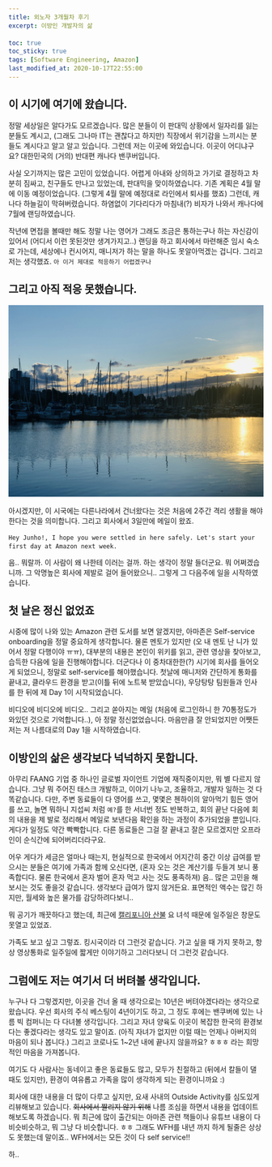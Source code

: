 ```yaml
---
title: 외노자 3개월차 후기
excerpt: 이방인 개발자의 삶

toc: true
toc_sticky: true
tags: [Software Engineering, Amazon]
last_modified_at: 2020-10-17T22:55:00
---
```


## 이 시기에 여기에 왔습니다.

정말 세상일은 알다가도 모르겠습니다. 많은 분들이 이 판대믹 상황에서 일자리를 잃는 분들도 계시고, (그래도 그나마 IT는 괜찮다고 하지만) 직장에서 위기감을 느끼시는 분들도 계시다고 알고 알고 있습니다. 그런데 저는 이곳에 와있습니다. 이곳이 어디냐구요? 대한민국의 (거의) 반대편 캐나다 밴쿠버입니다.

사실 오기까지는 많은 고민이 있었습니다. 어렵게 아내와 상의하고 가기로 결정하고 차분히 짐싸고, 친구들도 만나고 있었는데, 판대믹을 맞이하였습니다. 기존 계획은 4월 말에 이동 예정이었습니다. (그렇게 4월 말에 예정대로 라인에서 퇴사를 했죠) 그런데, 캐나다 하늘길이 막혀버렸습니다. 하염없이 기다리다가 마침내(?) 비자가 나와서 캐나다에 7월에 랜딩하였습니다.

작년에 면접을 볼때만 해도 정말 나는 영어가 그래도 조금은 통하는구나 하는 자신감이 있어서 (어디서 이런 못된것만 생겨가지고..) 랜딩을 하고 회사에서 마련해준 임시 숙소로 가는데, 세상에나 컨시어지, 매니저가 하는 말을 하나도 못알아먹겠는 겁니다. 그리고 저는 생각했죠. `아 이거 제대로 적응하기 어렵겠구나`

## 그리고 아직 적응 못했습니다.

![stanley_park](../img/post/201017/IMG_6402.jpg)

아시겠지만, 이 시국에는 다른나라에서 건너왔다는 것은 처음에 2주간 격리 생활을 해야한다는 것을 의미합니다. 그리고 회사에서 3일만에 메일이 왔죠. 

`Hey Junho!, I hope you were settled in here safely. Let's start your first day at Amazon next week.`

음.. 뭐랄까. 이 사람이 왜 나한테 이러는 걸까. 하는 생각이 정말 들더군요. 뭐 어쩌겠습니까. 그 악명높은 회사에 제발로 걸어 들어왔으니.. 그렇게 그 다음주에 일을 시작하였습니다.

## 첫 날은 정신 없었죠

시중에 많이 나와 있는 Amazon 관련 도서를 보면 알겠지만, 아마존은 Self-service onboarding을 정말 중요하게 생각합니다. 물론 멘토가 있지만 (오 내 멘토 난 니가 있어서 정말 다행이야 ㅠㅠ), 대부분의 내용은 본인이 위키를 읽고, 관련 영상을 찾아보고, 습득한 다음에 일을 진행해야합니다. 더군다나 이 중차대한한(?) 시기에 회사를 들어오게 되었으니, 정말로 self-service를 해야했습니다. 첫날에 매니저와 간단하게 통화를 끝내고, 클라우드 환경을 받고(이틀 뒤에 노트북 받았습니다), 우당탕탕 팀원들과 인사를 한 뒤에 제 Day 1이 시작되었습니다.

비디오에 비디오에 비디오.. 그리고 쏟아지는 메일 (처음에 로그인하니 한 70통정도가 와있던 것으로 기억합니다..), 아 정말 정신없었습니다. 마음만큼 잘 안되었지만 어쨋든 저는 저 나름대로의 Day 1을 시작하였습니다.

## 이방인의 삶은 생각보다 넉넉하지 못합니다.

아무리 FAANG 기업 중 하나인 글로벌 자이언트 기업에 재직중이지만, 뭐 별 다르지 않습니다. 그냥 뭐 주어진 태스크 개발하고, 이야기 나누고, 조율하고, 개발자 일하는 것 다 똑같습니다. 다만, 주변 동료들이 다 영어를 쓰고, 몇몇은 첸하이의 알아먹기 힘든 영어를 쓰고, 놀면 뭐하니 지섭씨 처럼 `예?`를 한 서너번 정도 반복하고, 회의 끝난 다음에 회의 내용을 제 발로 정리해서 메일로 보낸다음 확인을 하는 과정이 추가되었을 뿐입니다. 게다가 일정도 약간 빡빡합니다. 다른 동료들은 그걸 잘 끝내고 잘은 모르겠지만 오프라인이 순식간에 되어버리더라구요.

어우 게다가 세금은 얼마나 때는지, 현실적으로 한국에서 어지간히 중간 이상 급여를 받으시는 분들은 여기에 가족과 함께 오신다면, (혼자 오는 것은 계산기를 두들겨 보니 풍족합디다. 물론 한국에서 혼자 벌어 혼자 먹고 사는 것도 풍족하져) 음.. 많은 고민을 해보시는 것도 좋을것 같습니다. 생각보다 급여가 많지 않거든요. 표면적인 액수는 많긴 하지만, 월세와 높은 물가를 감당하려다보니..

뭐 공기가 깨끗하다고 했는데, 최근에 [캘리포니아 산불](https://globalnews.ca/news/7349944/la-homes-california-wildfires/) 요 녀석 때문에 일주일은 창문도 못열고 있었죠.

가족도 보고 싶고 그렇죠. 킹시국이라 더 그런것 같습니다. 가고 싶을 때 가지 못하고, 항상 영상통화로 일주일에 짧게만 이야기하고 그러다보니 더 그런것 같습니다.

## 그럼에도 저는 여기서 더 버텨볼 생각입니다.

누구나 다 그렇겠지만, 이곳을 건너 올 때 생각으로는 10년은 버텨야겠다라는 생각으로 왔습니다. 우선 회사의 주식 베스팅이 4년이기도 하고, 그 정도 후에는 밴쿠버에 있는 나름 빅 컴퍼니는 다 다녀볼 생각입니다. 그리고 자녀 양육도 이곳이 복잡한 한국의 환경보다는 좋겠다라는 생각도 있고 말이죠. (아직 자녀가 없지만 이럴 때는 언제나 아버지의 마음이 되나 봅니다.) 그리고 코로나도 1~2년 내에 끝나지 않을까요? ㅎㅎㅎ 라는 희망적인 마음을 가져봅니다.

여기도 다 사람사는 동네이고 좋은 동료들도 많고, 모두가 친절하고 (뒤에서 칼들이 댈 때도 있지만), 환경이 여유롭고 가족을 많이 생각하게 되는 환경이니까요 :)

회사에 대한 내용을 더 많이 다루고 싶지만, 요새 사내의 Outside Activity를 심도있게 리뷰해보고 있습니다. ~~회사에서 짤리지 않기 위해~~ 나름 조심을 하면서 내용을 업데이트 해보도록 하겠습니다. 뭐 최근에 많이 출간되는 아마존 관련 책들이나 유튜브 내용이 다 비슷비슷하고, 뭐 그냥 다 비슷합니다. ㅎㅎ 그래도 WFH를 내년 까지 하게 될줄은 상상도 못했는데 말이죠.. WFH에서는 모든 것이 다 self service!!

하..

